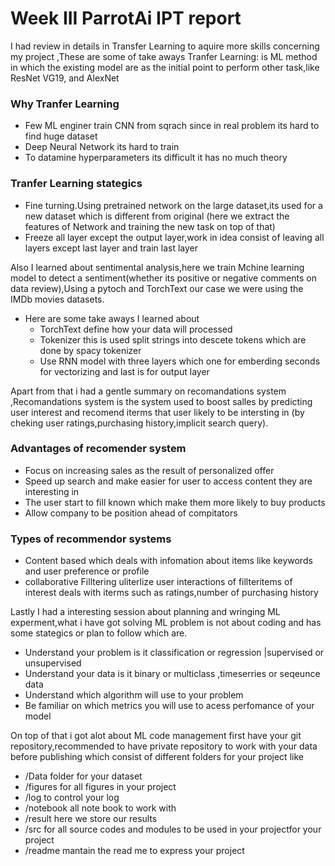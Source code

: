 # Week III ParrotAi IPT report
I had review in details in Transfer Learning to aquire more skills concerning my project ,These are some of take aways
Tranfer Learning: is ML method in which the existing model are as the initial point to perform other task,like ResNet
  VG19, and AlexNet
### Why Tranfer Learning 
* Few  ML enginer train CNN from sqrach since in real problem its hard to find huge dataset
* Deep Neural Network its hard to train
* To datamine hyperparameters its difficult it has no much theory
### Tranfer Learning stategics
* Fine turning.Using pretrained network on the large dataset,its used for a new dataset which is different from original
(here we extract the features of Network and training the new task on top of that)
* Freeze all layer except the output layer,work in idea consist of leaving all layers except last layer and train last layer

Also I learned about sentimental analysis,here we train Mchine learning model to detect a sentiment(whether its positive or 
negative comments on data review),Using a pytoch and TorchText our case we were using the IMDb movies datasets.
* Here are some take aways I learned about 
  * TorchText define how your data will processed 
  * Tokenizer this is used split strings into descete tokens which are done by spacy tokenizer
  * Use RNN model with three layers which one for emberding seconds for vectorizing and last is for output layer

Apart from that i had a gentle summary on recomandations system ,Recomandations system is the system used to boost salles 
by predicting user interest and recomend iterms that user likely to be intersting in
(by cheking user ratings,purchasing history,implicit search query).
### Advantages of recomender system
* Focus on increasing sales as the result of personalized offer
* Speed up search and make easier for user to access content they are interesting in
* The user start to fill known which make them more likely to buy products
* Allow company to be position ahead of compitators

### Types of recommendor systems
* Content based which deals with infomation about items like keywords and user preference or profile
* collaborative Filltering uliterlize user interactions of fillteritems of interest deals with iterms 
such as ratings,number of purchasing history

Lastly I had a interesting session about planning and wringing ML experment,what i have got solving ML problem 
is not about coding and has some stategics or plan to follow which are.
* Understand your problem is it classification or regression |supervised or unsupervised
* Understand your data is it binary or multiclass ,timeserries or seqeunce data
* Understand which algorithm will use to your problem
* Be familiar on which metrics you will use to acess perfomance of your model

On top of that i got alot about ML code management first have your git repository,recommended to have private repository 
to work with your data before publishing which consist of different folders for your project like
* /Data folder for your dataset
* /figures for all figures in your project
* /log to control your log
* /notebook all note book to work with
* /result here we store our results
* /src for all source codes  and modules to be used in your projectfor your project
* /readme mantain the read me to express your project

